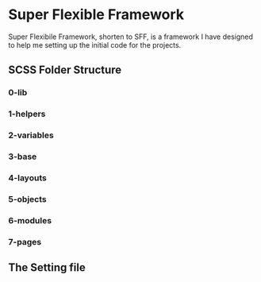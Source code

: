 # Super Flexible Framework

Super Flexibile Framework, shorten to SFF, is a framework I have designed to help me setting up the initial code for the projects.

## SCSS Folder Structure

### 0-lib

### 1-helpers

### 2-variables

### 3-base

### 4-layouts

### 5-objects

### 6-modules

### 7-pages

## The Setting file


